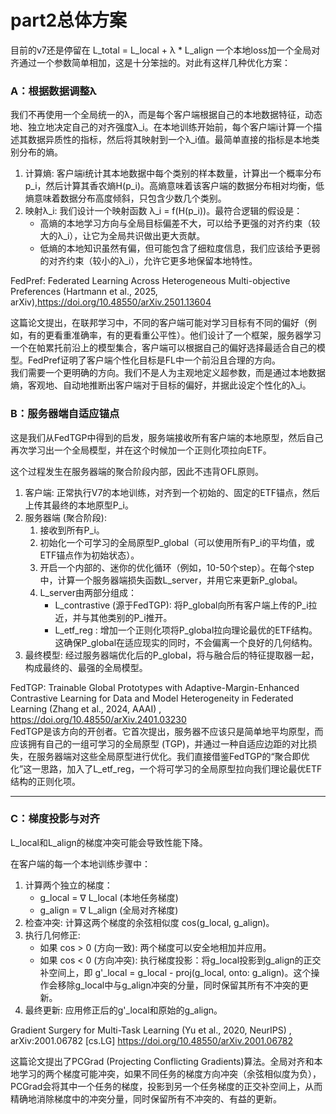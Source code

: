 # part2总体方案

目前的v7还是停留在 L_total = L_local + λ * L_align 一个本地loss加一个全局对齐通过一个参数简单相加，这是十分笨拙的。对此有这样几种优化方案：

### A：根据数据调整λ

我们不再使用一个全局统一的λ，而是每个客户端根据自己的本地数据特征，动态地、独立地决定自己的对齐强度λ_i。在本地训练开始前，每个客户端i计算一个描述其数据异质性的指标，然后将其映射到一个λ_i值。最简单直接的指标是本地类别分布的熵。

1.  计算熵: 客户端i统计其本地数据中每个类别的样本数量，计算出一个概率分布p_i，然后计算其香农熵H(p_i)。高熵意味着该客户端的数据分布相对均衡，低熵意味着数据分布高度倾斜，只包含少数几个类别。
2.  映射λ_i: 我们设计一个映射函数 λ_i = f(H(p_i))。最符合逻辑的假设是：
    *   高熵的本地学习方向与全局目标偏差不大，可以给予更强的对齐约束（较大的λ_i），让它为全局共识做出更大贡献。
    *   低熵的本地知识虽然有偏，但可能包含了细粒度信息，我们应该给予更弱的对齐约束（较小的λ_i），允许它更多地保留本地特性。

FedPref: Federated Learning Across Heterogeneous Multi-objective Preferences (Hartmann et al., 2025, arXiv),https://doi.org/10.48550/arXiv.2501.13604  

这篇论文提出，在联邦学习中，不同的客户端可能对学习目标有不同的偏好（例如，有的更看重准确率，有的更看重公平性）。他们设计了一个框架，服务器学习一个在帕累托前沿上的模型集合，客户端可以根据自己的偏好选择最适合自己的模型。FedPref证明了客户端个性化目标是FL中一个前沿且合理的方向。  
我们需要一个更明确的方向。我们不是人为主观地定义超参数，而是通过本地数据熵，客观地、自动地推断出客户端对于目标的偏好，并据此设定个性化的λ_i。

### B：服务器端自适应锚点

这是我们从FedTGP中得到的启发，服务端接收所有客户端的本地原型，然后自己再次学习出一个全局模型，并在这个时候加一个正则化项拉向ETF。

这个过程发生在服务器端的聚合阶段内部，因此不违背OFL原则。

1.  客户端: 正常执行V7的本地训练，对齐到一个初始的、固定的ETF锚点，然后上传其最终的本地原型P_i。
2.  服务器端 (聚合阶段):
    1.  接收到所有P_i。
    2.  初始化一个可学习的全局原型P_global（可以使用所有P_i的平均值，或ETF锚点作为初始状态）。
    3.  开启一个内部的、迷你的优化循环（例如，10-50个step）。在每个step中，计算一个服务器端损失函数L_server，并用它来更新P_global。
    4.  L_server由两部分组成：
        -   L_contrastive (源于FedTGP): 将P_global向所有客户端上传的P_i拉近，并与其他类别的P_i推开。  
        -   L_etf_reg : 增加一个正则化项将P_global拉向理论最优的ETF结构。这确保P_global在适应现实的同时，不会偏离一个良好的几何结构。  
3.  最终模型: 经过服务器端优化后的P_global，将与融合后的特征提取器一起，构成最终的、最强的全局模型。

FedTGP: Trainable Global Prototypes with Adaptive-Margin-Enhanced Contrastive Learning for Data and Model Heterogeneity in Federated Learning (Zhang et al., 2024, AAAI) , https://doi.org/10.48550/arXiv.2401.03230  
FedTGP是该方向的开创者。它首次提出，服务器不应该只是简单地平均原型，而应该拥有自己的一组可学习的全局原型 (TGP)，并通过一种自适应边距的对比损失，在服务器端对这些全局原型进行优化。我们直接借鉴FedTGP的“聚合即优化”这一思路，加入了L_etf_reg，一个将可学习的全局原型拉向我们理论最优ETF结构的正则化项。

---

### C：梯度投影与对齐

L_local和L_align的梯度冲突可能会导致性能下降。

在客户端的每一个本地训练步骤中：
1.  计算两个独立的梯度：
    *   g_local = ∇ L_local (本地任务梯度)
    *   g_align = ∇ L_align (全局对齐梯度)
2.  检查冲突: 计算这两个梯度的余弦相似度 cos(g_local, g_align)。
3.  执行几何修正:
    *   如果 cos > 0 (方向一致): 两个梯度可以安全地相加并应用。
    *   如果 cos < 0 (方向冲突): 执行梯度投影：将g_local投影到g_align的正交补空间上，即 g'_local = g_local - proj(g_local, onto: g_align)。这个操作会移除g_local中与g_align冲突的分量，同时保留其所有不冲突的更新。
4.  最终更新: 应用修正后的g'_local和原始的g_align。

Gradient Surgery for Multi-Task Learning (Yu et al., 2020, NeurIPS) , arXiv:2001.06782 [cs.LG] https://doi.org/10.48550/arXiv.2001.06782 

这篇论文提出了PCGrad (Projecting Conflicting Gradients)算法。全局对齐和本地学习的两个梯度可能冲突，如果不同任务的梯度方向冲突（余弦相似度为负），PCGrad会将其中一个任务的梯度，投影到另一个任务梯度的正交补空间上，从而精确地消除梯度中的冲突分量，同时保留所有不冲突的、有益的更新。